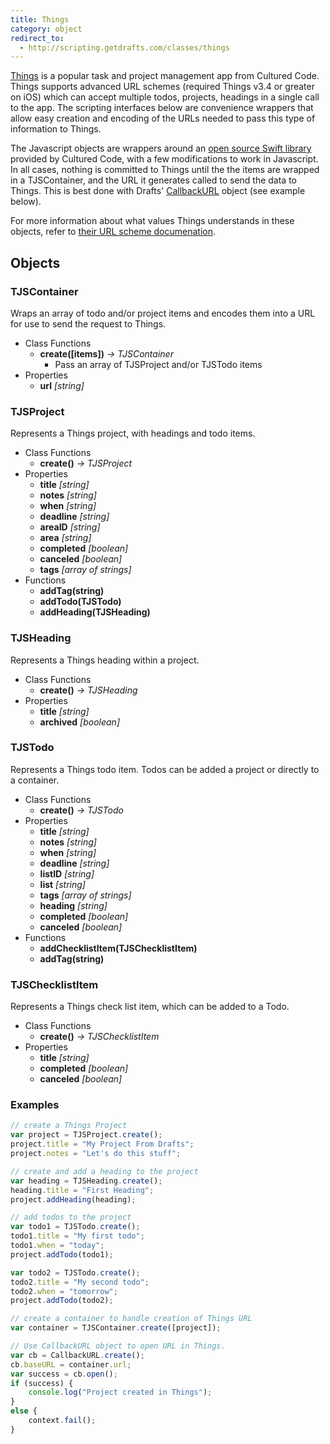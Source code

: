 ```yaml
---
title: Things
category: object
redirect_to:
  - http://scripting.getdrafts.com/classes/things
---
```


[Things](https://culturedcode.com/things/) is a popular task and project management app from Cultured Code. Things supports advanced URL schemes (required Things v3.4 or greater on iOS) which can accept multiple todos, projects, headings in a single call to the app. The scripting interfaces below are convenience wrappers that allow easy creation and encoding of the URLs needed to pass this type of information to Things.

The Javascript objects are wrappers around an [open source Swift library](https://github.com/culturedcode/ThingsJSONCoder) provided by Cultured Code, with a few modifications to work in Javascript.  In all cases, nothing is committed to Things until the the items are wrapped in a TJSContainer, and the URL it generates called to send the data to Things. This is best done with Drafts' [CallbackURL](/CallbackURL) object (see example below).

For more information about what values Things understands in these objects, refer to [their URL scheme documenation](https://support.culturedcode.com/customer/en/portal/articles/2803573).

## Objects

### TJSContainer

Wraps an array of todo and/or project items and encodes them into a URL for use to send the request to Things.

- Class Functions
  - **create([items])** *-> TJSContainer*
    - Pass an array of TJSProject and/or TJSTodo items
- Properties
  - **url** *[string]*

### TJSProject

Represents a Things project, with headings and todo items.

- Class Functions
  - **create()** *-> TJSProject*
- Properties
  - **title** *[string]*
  - **notes** *[string]*
  - **when** *[string]*
  - **deadline** *[string]*
  - **areaID** *[string]*
  - **area** *[string]*
  - **completed** *[boolean]*
  - **canceled** *[boolean]*
  - **tags** *[array of strings]*
- Functions
  - **addTag(string)**
  - **addTodo(TJSTodo)**
  - **addHeading(TJSHeading)**

### TJSHeading

Represents a Things heading within a project.

- Class Functions
  - **create()** *-> TJSHeading*
- Properties
  - **title** *[string]*
  - **archived** *[boolean]*

### TJSTodo

Represents a Things todo item. Todos can be added a project or directly to a container.

- Class Functions
  - **create()** *-> TJSTodo*
- Properties
  - **title** *[string]*
  - **notes** *[string]*
  - **when** *[string]*
  - **deadline** *[string]*
  - **listID** *[string]*
  - **list** *[string]*
  - **tags** *[array of strings]*
  - **heading** *[string]*
  - **completed** *[boolean]*
  - **canceled** *[boolean]*
- Functions
  - **addChecklistItem(TJSChecklistItem)**
  - **addTag(string)**

### TJSChecklistItem

Represents a Things check list item, which can be added to a Todo.

- Class Functions
  - **create()** *-> TJSChecklistItem*
- Properties
  - **title** *[string]*
  - **completed** *[boolean]*
  - **canceled** *[boolean]*

### Examples

```javascript
// create a Things Project
var project = TJSProject.create();
project.title = "My Project From Drafts";
project.notes = "Let's do this stuff";

// create and add a heading to the project
var heading = TJSHeading.create();
heading.title = "First Heading";
project.addHeading(heading);

// add todos to the project
var todo1 = TJSTodo.create();
todo1.title = "My first todo";
todo1.when = "today";
project.addTodo(todo1);

var todo2 = TJSTodo.create();
todo2.title = "My second todo";
todo2.when = "tomorrow";
project.addTodo(todo2);

// create a container to handle creation of Things URL
var container = TJSContainer.create([project]);

// Use CallbackURL object to open URL in Things.
var cb = CallbackURL.create();
cb.baseURL = container.url;
var success = cb.open();
if (success) {
	console.log("Project created in Things");
}
else {
	context.fail();
}
```
